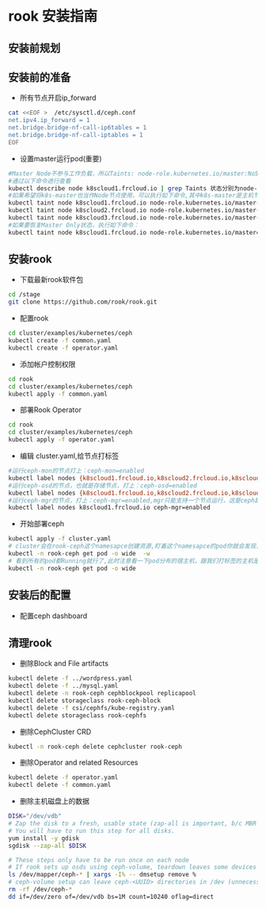 # rook 安装指南



## 安装前规划



## 安装前的准备


+ 所有节点开启ip_forward
``` bash
cat <<EOF >  /etc/sysctl.d/ceph.conf
net.ipv4.ip_forward = 1
net.bridge.bridge-nf-call-ip6tables = 1
net.bridge.bridge-nf-call-iptables = 1
EOF
```

+ 设置master运行pod(重要)

``` bash
#Master Node不参与工作负载，所以Taints: node-role.kubernetes.io/master:NoSchedule
#通过以下命令进行查看
kubectl describe node k8scloud1.frcloud.io | grep Taints 状态分别为node-role.kubernetes.io/master:NoSchedule 或<none>
#如果希望将k8s-master也当作Node节点使用，可以执行如下命令,其中k8s-master是主机节点hostname：
kubectl taint node k8scloud1.frcloud.io node-role.kubernetes.io/master-
kubectl taint node k8scloud2.frcloud.io node-role.kubernetes.io/master-
kubectl taint node k8scloud3.frcloud.io node-role.kubernetes.io/master-
#如果要恢复Master Only状态，执行如下命令：
kubectl taint node k8scloud1.frcloud.io node-role.kubernetes.io/master=:NoSchedule
```

## 安装rook

+ 下载最新rook软件包
``` bash
cd /stage
git clone https://github.com/rook/rook.git

```
+ 配置rook
``` bash
cd cluster/examples/kubernetes/ceph
kubectl create -f common.yaml
kubectl create -f operator.yaml
```

+ 添加帐户控制权限
``` bash
cd rook
cd cluster/examples/kubernetes/ceph
kubectl apply -f common.yaml
```

+ 部署Rook Operator
``` bash
cd rook
cd cluster/examples/kubernetes/ceph
kubectl apply -f operator.yaml
```

+ 编辑 cluster.yaml,给节点打标签
``` bash
#运行ceph-mon的节点打上：ceph-mon=enabled
kubectl label nodes {k8scloud1.frcloud.io,k8scloud2.frcloud.io,k8scloud3.frcloud.io} ceph-mon=enabled
#运行ceph-osd的节点，也就是存储节点，打上：ceph-osd=enabled
kubectl label nodes {k8scloud1.frcloud.io,k8scloud2.frcloud.io,k8scloud3.frcloud.io} ceph-osd=enabled
#运行ceph-mgr的节点，打上：ceph-mgr=enabled,mgr只能支持一个节点运行，这是ceph跑k8s里的局限
kubectl label nodes k8scloud1.frcloud.io ceph-mgr=enabled
```

+ 开始部署ceph
``` bash
kubectl apply -f cluster.yaml
# cluster会在rook-ceph这个namesapce创建资源,盯着这个namesapce的pod你就会发现，它在按照顺序创建Pod
kubectl -n rook-ceph get pod -o wide  -w
# 看到所有的pod都Running就行了,此时注意看一下pod分布的宿主机，跟我们打标签的主机是一致的
kubectl -n rook-ceph get pod -o wide
```


## 安装后的配置

+ 配置ceph dashboard

## 清理rook

+ 删除Block and File artifacts
```bash
kubectl delete -f ../wordpress.yaml
kubectl delete -f ../mysql.yaml
kubectl delete -n rook-ceph cephblockpool replicapool
kubectl delete storageclass rook-ceph-block
kubectl delete -f csi/cephfs/kube-registry.yaml
kubectl delete storageclass rook-cephfs
```

+ 删除CephCluster CRD
```bash
kubectl -n rook-ceph delete cephcluster rook-ceph
```

+ 删除Operator and related Resources
```bash
kubectl delete -f operator.yaml
kubectl delete -f common.yaml
```
+ 删除主机磁盘上的数据
```bash
DISK="/dev/vdb"
# Zap the disk to a fresh, usable state (zap-all is important, b/c MBR has to be clean)
# You will have to run this step for all disks.
yum install -y gdisk
sgdisk --zap-all $DISK

# These steps only have to be run once on each node
# If rook sets up osds using ceph-volume, teardown leaves some devices mapped that lock the disks.
ls /dev/mapper/ceph-* | xargs -I% -- dmsetup remove %
# ceph-volume setup can leave ceph-<UUID> directories in /dev (unnecessary clutter)
rm -rf /dev/ceph-*
dd if=/dev/zero of=/dev/vdb bs=1M count=10240 oflag=direct
```
